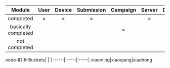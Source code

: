 Module|User|Device|Submission|Campaign|Server|DHT|
:----:|:-----:|:---:|:---:|:---:|:----:|:----:|
completed|×|×|×||×
basically completed||||×||×
not completed||



node-ID|K-Buckets| | |
:----:|:----:|:----:|
xiaoming|xiaoqiang|xiaohong
